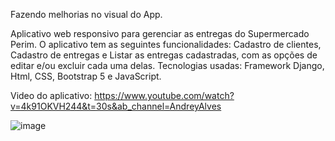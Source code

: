 Fazendo melhorias no visual do App.

Aplicativo web responsivo para gerenciar as entregas do Supermercado Perim. O aplicativo tem as seguintes funcionalidades: Cadastro de clientes,  Cadastro de entregas e Listar as entregas cadastradas, com as opções de editar e/ou excluir cada uma delas.
Tecnologias usadas: Framework Django, Html, CSS, Bootstrap 5 e JavaScript.


Video do aplicativo: https://www.youtube.com/watch?v=4k91OKVH244&t=30s&ab_channel=AndreyAlves


![image](https://user-images.githubusercontent.com/49405293/236874727-7e9f622e-86ae-41e8-b4e9-8159bf870b1b.png)
